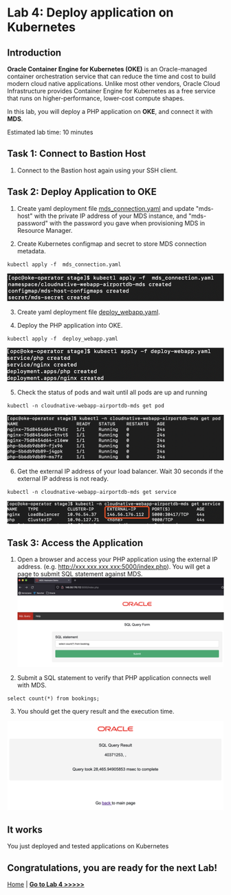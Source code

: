 # Lab 4: Deploy application on Kubernetes

## Introduction

**Oracle Container Engine for Kubernetes (OKE)** is an Oracle-managed container orchestration service that can reduce the time and cost to build modern cloud native applications. Unlike most other vendors, Oracle Cloud Infrastructure provides Container Engine for Kubernetes as a free service that runs on higher-performance, lower-cost compute shapes. 

In this lab, you will deploy a PHP application on **OKE**, and connect it with **MDS**.

Estimated lab time: 10 minutes

## Task 1: Connect to Bastion Host

1. Connect to the Bastion host again using your SSH client.

## Task 2: Deploy Application to OKE

1. Create yaml deployment file [mds_connection.yaml](mds_connection.yaml) and update "mds-host" with the private IP address of your MDS instance, and "mds-password" with the password you gave when provisioning MDS in Resource Manager.

2. Create Kubernetes configmap and secret to store MDS connection metadata.
```
kubectl apply -f  mds_connection.yaml
```
![Apply MDS Connection](images/apply_mds_connection.png)

3. Create yaml deployment file [deploy_webapp.yaml](deploy_webapp.yaml).


4. Deploy the PHP application into OKE.
```
kubectl apply -f  deploy_webapp.yaml
```
![Apply WebApp](images/apply_webapp.png)

5. Check the status of pods and wait until all pods are up and running
```
kubectl -n cloudnative-webapp-airportdb-mds get pod
```
![Get Pod](images/get_pod.png)

6. Get the external IP address of your load balancer. Wait 30 seconds if the external IP address is not ready.
```
kubectl -n cloudnative-webapp-airportdb-mds get service
```
![Get Service](images/get_service.png)

## Task 3: Access the Application 

1. Open a browser and access your PHP application using the external IP address. (e.g. http://xxx.xxx.xxx.xxx:5000/index.php). You will get a page to submit SQL statement against MDS.
![Access App](images/access_app.png)

2. Submit a SQL statement to verify that PHP application connects well with MDS.
```
select count(*) from bookings;
```
 
3. You should get the query result and the execution time.

![Query Result](images/query_result.png)


## It works

You just deployed and tested applications on Kubernetes

## Congratulations, you are ready for the next Lab!

[Home](../README.md) | [**Go to Lab 4 >>>>>**](../lab4/README.md)
